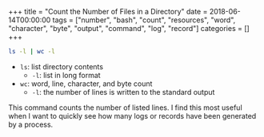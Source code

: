 +++
title = "Count the Number of Files in a Directory"
date = 2018-06-14T00:00:00
tags = ["number", "bash", "count", "resources", "word", "character", "byte", "output", "command", "log", "record"]
categories = []
+++


```bash
ls -l | wc -l
```
- `ls`: list directory contents
    - `-l`: list in long format
- `wc`: word, line, character, and byte count
    - `-l`: the number of lines is written to the standard output

This command counts the number of listed lines.
I find this most useful when I want to quickly see how many logs or records have been generated by a process.
